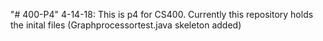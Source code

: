 "# 400-P4" 
4-14-18: This is p4 for CS400. Currently this repository holds the inital files (Graphprocessortest.java skeleton added)

